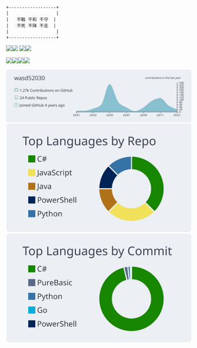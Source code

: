 ```
+------------------+
|                  |
|   不戰 不和 不守  |
|   不死 不降 不走  |
|                  |
+------------------+
```

<img width="150" src="https://raw.githubusercontent.com/jonacruz89/SAWARATSUKI.ServiceLogos/main/C%23/C%23.png"><img width="150" src="https://raw.githubusercontent.com/SAWARATSUKI/KawaiiLogos/main/React/React.png">
<img width="150" src="https://raw.githubusercontent.com/jonacruz89/SAWARATSUKI.ServiceLogos/main/Kotlin/Kotlin.png"><img width="150" src="https://raw.githubusercontent.com/SAWARATSUKI/KawaiiLogos/main/Node.js/Node.js.png">

<img width="150" src="https://raw.githubusercontent.com/SAWARATSUKI/KawaiiLogos/main/TypeScript/TypeScript.png"><img width="150" src="https://raw.githubusercontent.com/jonacruz89/SAWARATSUKI.ServiceLogos/main/Java/Java.png"><img width="150" src="https://raw.githubusercontent.com/jonacruz89/SAWARATSUKI.ServiceLogos/main/Html/HTML.png"><img width="150" src="https://raw.githubusercontent.com/jonacruz89/SAWARATSUKI.ServiceLogos/main/RaspberryPi/Raspberry%20Pi.png">


![](https://raw.githubusercontent.com/wasd52030/wasd52030/master/profile-summary-card-output/nord_bright/0-profile-details.svg)
![](https://raw.githubusercontent.com/wasd52030/wasd52030/master/profile-summary-card-output/nord_bright/1-repos-per-language.svg)
![](https://raw.githubusercontent.com/wasd52030/wasd52030/master/profile-summary-card-output/nord_bright/2-most-commit-language.svg)

